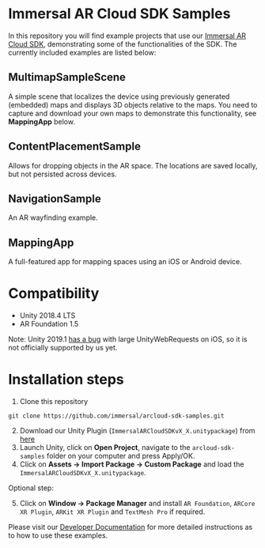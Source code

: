 # Immersal AR Cloud SDK Samples
In this repository you will find example projects that use our [Immersal AR Cloud SDK](https://immersal.com/developers/ "Register and download SDK"), demonstrating some of the functionalities of the SDK. The currently included examples are listed below:

## MultimapSampleScene
A simple scene that localizes the device using previously generated (embedded) maps and displays 3D objects relative to the maps. You need to capture and download your own maps to demonstrate this functionality, see **MappingApp** below.

## ContentPlacementSample
Allows for dropping objects in the AR space. The locations are saved locally, but not persisted across devices.

## NavigationSample
An AR wayfinding example.

## MappingApp
A full-featured app for mapping spaces using an iOS or Android device.

# Compatibility

- Unity 2018.4 LTS
- AR Foundation 1.5

Note: Unity 2019.1 [has a bug](https://issuetracker.unity3d.com/issues/mobile-unitywebrequest-with-large-post-payload-corrupted-on-ios) with large UnityWebRequests on iOS, so it is not officially supported by us yet.

# Installation steps

1. Clone this repository
```
git clone https://github.com/immersal/arcloud-sdk-samples.git
```
2. Download our Unity Plugin (`ImmersalARCloudSDKvX_X.unitypackage`) from [here](https://immersal.com/developers)
3. Launch Unity, click on **Open Project**, navigate to the `arcloud-sdk-samples` folder on your computer and press Apply/OK.
4. Click on **Assets -> Import Package -> Custom Package** and load the `ImmersalARCloudSDKvX_X.unitypackage`.

Optional step:

5. Click on **Window -> Package Manager** and install `AR Foundation`, `ARCore XR Plugin`, `ARKit XR Plugin` and `TextMesh Pro` if required.

Please visit our [Developer Documentation](https://immersal.com/developers/docs/ "SDK Documentation") for more detailed instructions as to how to use these examples.
